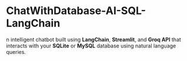 # ChatWithDatabase-AI-SQL-LangChain
n intelligent chatbot built using **LangChain**, **Streamlit**, and **Groq API** that interacts with your **SQLite** or **MySQL** database using natural language queries.
